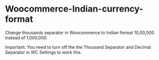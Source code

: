 Woocommerce-Indian-currency-format
==================================

Change thousands separator in Woocommerce to Indian format 10,00,000 instead of 1,000,000.

Important: You need to turn off the the Thousand Separator and Decimal Separator in WC Settings to work this.
